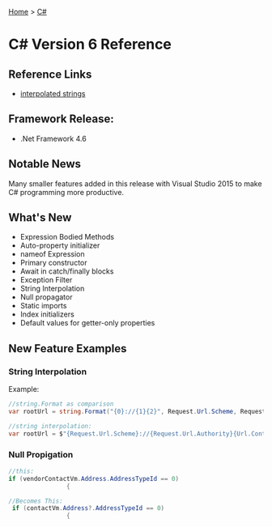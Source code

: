 [Home](../) > [C#](../csharp/)

# C# Version 6 Reference

## Reference Links

- [interpolated strings](https://docs.microsoft.com/en-us/dotnet/csharp/tutorials/exploration/interpolated-strings?tutorial-step=1)

## Framework Release:

- .Net Framework 4.6

## Notable News

Many smaller features added in this release with Visual Studio 2015 to make C# programming more productive.

## What's New

- Expression Bodied Methods
- Auto-property initializer
- nameof Expression
- Primary constructor
- Await in catch/finally blocks
- Exception Filter
- String Interpolation
- Null propagator
- Static imports
- Index initializers
- Default values for getter-only properties

## New Feature Examples

### String Interpolation

Example:

```csharp
//string.Format as comparison
var rootUrl = string.Format("{0}://{1}{2}", Request.Url.Scheme, Request.Url.Authority, Url.Content("~"));

//string interpolation:
var rootUrl = $"{Request.Url.Scheme}://{Request.Url.Authority}{Url.Content("~")}";
```

### Null Propigation

```csharp
//this:
if (vendorContactVm.Address.AddressTypeId == 0)
                {

//Becomes This:
 if (contactVm.Address?.AddressTypeId == 0)
                {
```
